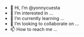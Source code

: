 - 👋 Hi, I’m @yonnycuesta
- 👀 I’m interested in ...
- 🌱 I’m currently learning ...
- 💞️ I’m looking to collaborate on ...
- 📫 How to reach me ...

<!---
yonnycuesta/yonnycuesta is a ✨ special ✨ repository because its `README.md` (this file) appears on your GitHub profile.
You can click the Preview link to take a look at your changes.
--->
